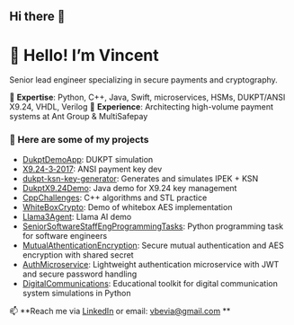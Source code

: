 ## Hi there 👋
# 👋 Hello! I’m Vincent

Senior lead engineer specializing in secure payments and cryptography.

🔹 **Expertise**: Python, C++, Java, Swift, microservices, HSMs, DUKPT/ANSI X9.24, VHDL, Verilog 
🔹 **Experience**: Architecting high-volume payment systems at Ant Group & MultiSafepay  

### 🚀 Here are some of my projects

- [DukptDemoApp](https://github.com/Bevia/DukptDemoApp): DUKPT simulation  
- [X9.24-3‑2017](https://github.com/Bevia/X9.24-3-2017-Python-Source): ANSI payment key dev
- [dukpt-ksn-key-generator](https://github.com/Bevia/dukpt-ksn-key-generator): Generates and simulates IPEK + KSN
- [DukptX9.24Demo](https://github.com/Bevia/DukptX9.24Demo): Java demo for X9.24 key management
- [CppChallenges](https://github.com/Bevia/CppChallenges): C++ algorithms and STL practice
- [WhiteBoxCrypto](https://github.com/Bevia/White-box-cryptography): Demo of whitebox AES implementation
- [Llama3Agent](https://github.com/Bevia/Llama3Agent): Llama AI demo  
- [SeniorSoftwareStaffEngProgrammingTasks](https://github.com/Bevia/SeniorSoftwareStaffEngProgrammingTasks): Python programming task for software engineers
- [MutualAthenticationEncryption](https://github.com/Bevia/MutualAthenticationEncryption): Secure mutual authentication and AES encryption with shared secret
- [AuthMicroservice](https://github.com/Bevia/AuthMicroservice): Lightweight authentication microservice with JWT and secure password handling
- [DigitalCommunications](https://github.com/Bevia/DigitalCommunications): Educational toolkit for digital communication system simulations in Python

📫 **Reach me via [LinkedIn](https://www.linkedin.com/in/vincentbevia/) or email: vbevia@gmail.com **


